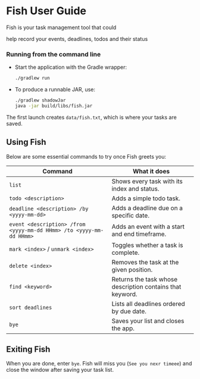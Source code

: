 # Fish User Guide

Fish is your task management tool that could 

help record your events, deadlines, todos and their status

### Running from the command line
- Start the application with the Gradle wrapper:
  ```bash
  ./gradlew run
  ```
- To produce a runnable JAR, use:
  ```bash
  ./gradlew shadowJar
  java -jar build/libs/fish.jar
  ```
The first launch creates `data/fish.txt`, which is where your tasks are saved.

## Using Fish
Below are some essential commands to try once Fish greets you:

| Command                                                             | What it does                                              |
|---------------------------------------------------------------------|-----------------------------------------------------------|
| `list`                                                              | Shows every task with its index and status.               |
| `todo <description>`                                                | Adds a simple todo task.                                  |
| `deadline <description> /by <yyyy-mm-dd>`                           | Adds a deadline due on a specific date.                   |
| `event <description> /from <yyyy-mm-dd HHmm> /to <yyyy-mm-dd HHmm>` | Adds an event with a start and end timeframe.             |
| `mark <index>` / `unmark <index>`                                   | Toggles whether a task is complete.                       |
| `delete <index>`                                                    | Removes the task at the given position.                   |
| `find <keyword> `                                                   | Returns the task whose description contains that keyword. |
| `sort deadlines`                                                    | Lists all deadlines ordered by due date.                  |
| `bye`                                                               | Saves your list and closes the app.                       |

## Exiting Fish
When you are done, enter `bye`. Fish will miss you (`See you nexr timeee`) and close the window after saving your task list.